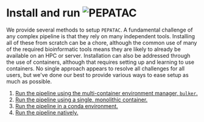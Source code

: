 # Install and run <img src="../img/pepatac_logo_black.svg" alt="PEPATAC" class="img-fluid" style="max-height:35px; margin-top:-15px; margin-bottom:-10px">

We provide several methods to setup `PEPATAC`. A fundamental challenge of any complex pipeline is that they rely on many independent tools.  Installing all of these from scratch can be a chore, although the common use of many of the required bioinformatic tools means they are likely to already be available on an HPC or server. Installation can also be addressed through the use of containers, although that requires setting up and learning to use containers. No single approach appears to resolve all challenges for all users, but we've done our best to provide various ways to ease setup as much as possible.

1. [Run the pipeline using the multi-container environment manager, `bulker`.](run-bulker.md)
2. [Run the pipeline using a single, monolithic container.](run-container.md)
3. [Run the pipeline in a conda environment.](run-conda.md)
4. [Run the pipeline natively.](detailed-install.md)
